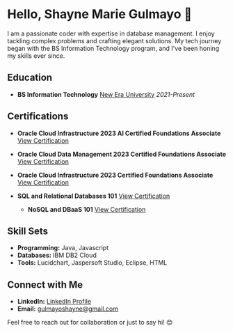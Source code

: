 # Hello, Shayne Marie Gulmayo 👋

I am a passionate coder with expertise in database management. I enjoy tackling complex problems and crafting elegant solutions. My tech journey began with the BS Information Technology program, and I've been honing my skills ever since.

## Education
- **BS Information Technology**
  [New Era University](https://www.neu.edu.ph)
  *2021-Present*

## Certifications
- **Oracle Cloud Infrastructure 2023 AI Certified Foundations Associate**
  [View Certification](https://catalog-education.oracle.com/pls/certview/sharebadge?id=169E7E4EC8558D68BF32180AF92008BF8A8BC93C8C2ACFE72A4511B530C1B3EF)
  
- **Oracle Cloud Data Management 2023 Certified Foundations Associate**
  [View Certification](https://catalog-education.oracle.com/pls/certview/sharebadge?id=1804F9C7236DF7922D98A6D75B3D645C9919FFCE3DFC163F69D85C7AF2398535)

- **Oracle Cloud Infrastructure 2023 Certified Foundations Associate**
  [View Certification](https://catalog-education.oracle.com/pls/certview/sharebadge?id=A6905891F02FFED9724643C3BDCB549D401A314DC37CD4B098E4B265F08EA2F4)

- **SQL and Relational Databases 101**
  [View Certification](https://courses.cognitiveclass.ai/certificates/78a85fc501b740e18643890001499452)

  - **NoSQL and DBaaS 101**
  [View Certification](https://courses.cognitiveclass.ai/certificates/1c92cf8b8678484f883c124752145035)

## Skill Sets
- **Programming:** Java, Javascript
- **Databases:** IBM DB2 Cloud
- **Tools:** Lucidchart, Jaspersoft Studio, Eclipse, HTML

## Connect with Me
- **LinkedIn:** [LinkedIn Profile](https://www.linkedin.com/in/shayne-marie-gulmayo-1346302a2/)
- **Email:** gulmayoshayne@gmail.com

Feel free to reach out for collaboration or just to say hi! 😊

